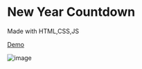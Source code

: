 # New Year Countdown
Made with HTML,CSS,JS

<a href="https://new-year-countdown-zeta.vercel.app/">Demo</a>

![image](https://user-images.githubusercontent.com/105713758/201491654-4f763e1a-e565-4c67-9dda-c3d41f374a2a.png)


